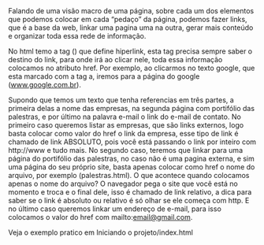 ##

Falando de uma visão macro de uma página, sobre cada um dos elementos que podemos colocar em cada “pedaço” da página, podemos fazer links, que é a base da web, linkar uma pagina uma na outra, gerar mais conteúdo e organizar toda essa rede de informação.

No html temo a tag (<a>) que define hiperlink, esta tag precisa sempre saber o destino do link, para onde irá ao clicar nele, toda essa informação colocamos no atributo href. Por exemplo, ao clicarmos no texto google, que esta marcado com a tag a, iremos para a página do google (www.google.com.br).

Supondo que temos um texto que tenha referencias em três partes, a primeira delas a nome das empresas, na segunda página com portifólio das palestras, e por último na palavra e-mail o link do e-mail de contato. No primeiro caso queremos listar as empresas, que são links externos, logo basta colocar como valor do href o link da empresa, esse tipo de link é chamado de link ABSOLUTO, pois você está passando o link por inteiro com http://www e tudo mais. No segundo caso, teremos que linkar para uma página do portifólio das palestras, no caso não é uma pagina externa, e sim uma página do seu próprio site, basta apenas colocar como href o nome do arquivo, por exemplo (palestras.html). O que acontece quando colocamos apenas o nome do arquivo? O navegador pega o site que você está no momento e troca e o final dele, isso é chamado de link relativo, a dica para saber se o link é absoluto ou relativo é só olhar se ele começa com http. E no último caso queremos linkar um endereço de e-mail, para isso colocamos o valor do href com mailto:email@gmail.com.

Veja o exemplo pratico em Iniciando o projeto/index.html

##